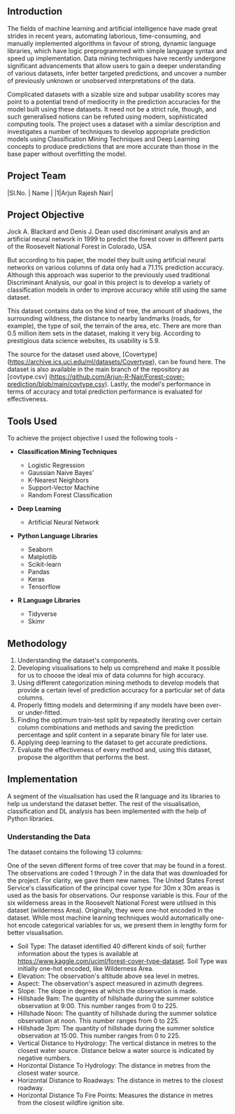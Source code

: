 ## Introduction

The fields of machine learning and artificial intelligence have made great strides in recent years, automating laborious, time-consuming, and manually implemented algorithms in favour of strong, dynamic language libraries, which have logic preprogrammed with simple language syntax and speed up implementation. Data mining techniques have recently undergone significant advancements that allow users to gain a deeper understanding of various datasets, infer better targeted predictions, and uncover a number of previously unknown or unobserved interpretations of the data.

Complicated datasets with a sizable size and subpar usability scores may point to a potential trend of mediocrity in the prediction accuracies for the model built using these datasets. It need not be a strict rule, though, and such generalised notions can be refuted using modern, sophisticated computing tools. The project uses a dataset with a similar description and investigates a number of techniques to develop appropriate prediction models using Classification Mining Techniques and Deep Learning concepts to produce predictions that are more accurate than those in the base paper without overfitting the model.

## Project Team

|Sl.No. | Name  |
|1|Arjun Rajesh Nair|

## Project Objective

Jock A. Blackard and Denis J. Dean used discriminant analysis and an artificial neural network in 1999 to predict the forest cover in different parts of the Roosevelt National Forest in Colorado, USA.

But according to his paper, the model they built using artificial neural networks on various columns of data only had a 71.1% prediction accuracy. Although this approach was superior to the previously used traditional Discriminant Analysis, our goal in this project is to develop a variety of classification models in order to improve accuracy while still using the same dataset.

This dataset contains data on the kind of tree, the amount of shadows, the surrounding wildness, the distance to nearby landmarks (roads, for example), the type of soil, the terrain of the area, etc. There are more than 0.5 million item sets in the dataset, making it very big. According to prestigious data science websites, its usability is 5.9.

The source for the dataset used above, [Covertype] (https://archive.ics.uci.edu/ml/datasets/Covertype), can be found here. The dataset is also available in the main branch of the repository as [covtype.csv] (https://github.com/Arjun-R-Nair/Forest-cover-prediction/blob/main/covtype.csv). Lastly, the model's performance in terms of accuracy and total prediction performance is evaluated for effectiveness.

## Tools Used

To achieve the project objective I used the following tools -
* **Classification Mining Techniques**
  * Logistic Regression
  * Gaussian Naive Bayes'
  * K-Nearest Neighbors
  * Support-Vector Machine
  * Random Forest Classification

* **Deep Learning**
  * Artificial Neural Network

* **Python Language Libraries**
  * Seaborn
  * Matplotlib
  * Scikit-learn
  * Pandas
  * Keras
  * Tensorflow
 
* **R Language Libraries** 
  * Tidyverse
  * Skimr

## Methodology

1. Understanding the dataset's components.
2. Developing visualisations to help us comprehend and make it possible for us to choose the ideal mix of data columns for high accuracy.
3. Using different categorization mining methods to develop models that provide a certain level of prediction accuracy for a particular set of data columns.
4. Properly fitting models and determining if any models have been over- or under-fitted.
5. Finding the optimum train-test split by repeatedly iterating over certain column combinations and methods and saving the prediction percentage and split content in a separate binary file for later use.
6. Applying deep learning to the dataset to get accurate predictions.
7. Evaluate the effectiveness of every method and, using this dataset, propose the algorithm that performs the best.

## Implementation

A segment of the visualisation has used the R language and its libraries to help us understand the dataset better. The rest of the visualisation, classification and DL analysis has been implemented with the help of Python libraries.

### Understanding the Data

The dataset contains the following 13 columns:

One of the seven different forms of tree cover that may be found in a forest. The observations are coded 1 through 7 in the data that was downloaded for the project. For clarity, we gave them new names. The United States Forest Service's classification of the principal cover type for 30m x 30m areas is used as the basis for observations. Our response variable is this.
Four of the six wilderness areas in the Roosevelt National Forest were utilised in this dataset (wilderness Area). Originally, they were one-hot encoded in the dataset. While most machine learning techniques would automatically one-hot encode categorical variables for us, we present them in lengthy form for better visualisation.
- Soil Type: The dataset identified 40 different kinds of soil; further information about the types is available at https://www.kaggle.com/uciml/forest-cover-type-dataset. Soil Type was initially one-hot encoded, like Wilderness Area.
- Elevation: The observation's altitude above sea level in metres.
- Aspect: The observation's aspect measured in azimuth degrees.
- Slope: The slope in degrees at which the observation is made.
- Hillshade 9am: The quantity of hillshade during the summer solstice observation at 9:00. This number ranges from 0 to 225.
- Hillshade Noon: The quantity of hillshade during the summer solstice observation at noon. This number ranges from 0 to 225.
- Hillshade 3pm: The quantity of hillshade during the summer solstice observation at 15:00. This number ranges from 0 to 225.
- Vertical Distance to Hydrology: The vertical distance in metres to the closest water source. Distance below a water source is indicated by negative numbers.
- Horizontal Distance To Hydrology: The distance in metres from the closest water source.
- Horizontal Distance to Roadways: The distance in metres to the closest roadway.
- Horizontal Distance To Fire Points: Measures the distance in metres from the closest wildfire ignition site.
